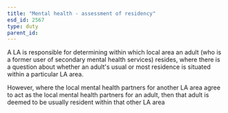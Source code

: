 ```yaml
---
title: "Mental health - assessment of residency"
esd_id: 2567
type: duty
parent_id:  
---
```


A LA is responsible for determining within which local area an adult (who is a former user of secondary mental health services) resides, where there is a question about whether an adult's usual or most residence is situated within a particular LA area.

However, where the local mental health partners for another LA area agree to act as the local mental health partners for an adult, then that adult is deemed to be usually resident within that other LA area

